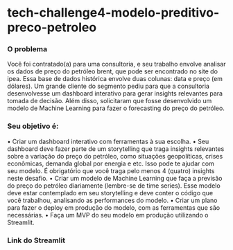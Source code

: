 # tech-challenge4-modelo-preditivo-preco-petroleo

### O problema
Você foi contratado(a) para uma consultoria, e seu trabalho envolve analisar os dados de preço do petróleo brent, que pode ser encontrado no site do ipea. Essa base de dados histórica envolve duas colunas: data e preço (em dólares).
Um grande cliente do segmento pediu para que a consultoria desenvolvesse um dashboard interativo para gerar insights relevantes para tomada de decisão. Além disso, solicitaram que fosse desenvolvido um modelo de Machine Learning para fazer o forecasting do preço do petróleo.

### Seu objetivo é:
• Criar um dashboard interativo com ferramentas à sua escolha.
• Seu dashboard deve fazer parte de um storytelling que traga insights relevantes sobre a variação do preço do petróleo, como situações geopolíticas, crises econômicas, demanda global por energia e etc. Isso pode te ajudar com seu modelo. É obrigatório que você traga pelo menos 4 (quatro) insights neste desafio.
• Criar um modelo de Machine Learning que faça a previsão do preço do petróleo diariamente (lembre-se de time series). Esse modelo deve estar contemplado em seu storytelling e deve conter o código que você trabalhou, analisando as performances do modelo.
• Criar um plano para fazer o deploy em produção do modelo, com as ferramentas que são necessárias.
• Faça um MVP do seu modelo em produção utilizando o Streamlit.

### Link do Streamlit
